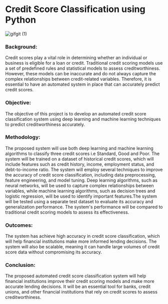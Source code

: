 # Credit Score Classification using Python

![gifgit (1)](https://user-images.githubusercontent.com/88341388/226695687-a9eb3247-8ea9-4359-97b6-f3d957ef3003.gif)


### Background: 
Credit scores play a vital role in determining whether an individual or business is eligible for a loan or credit. Traditional credit scoring models use a set of predefined rules and statistical models to assess creditworthiness. However, these models can be inaccurate and do not always capture the complex relationships between credit-related variables. Therefore, it is essential to have an automated system in place that can accurately predict credit scores.

### Objective: 
The objective of this project is to develop an automated credit score classification system using deep learning and machine learning techniques to predict creditworthiness accurately.

### Methodology: 
The proposed system will use both deep learning and machine learning algorithms to classify three credit scores i.e Standard, Good and Poor. The system will be trained on a dataset of historical credit scores, which will include features such as credit history, income, employment status, and debt-to-income ratio.
The system will employ several techniques to improve the accuracy of credit score classification, including data preprocessing, feature engineering, and model tuning. Deep learning algorithms, such as neural networks, will be used to capture complex relationships between variables, while machine learning algorithms, such as decision trees and logistic regression, will be used to identify important features.The system will be tested using a separate test dataset to evaluate its accuracy and generalization performance. The system's performance will be compared to traditional credit scoring models to assess its effectiveness.

### Outcomes: 
The system has achieve high accuracy in credit score classification, which will help financial institutions make more informed lending decisions. The system will also be scalable, meaning it can handle large volumes of credit score data without compromising its accuracy.

### Conclusion: 
The proposed automated credit score classification system will help financial institutions improve their credit scoring models and make more accurate lending decisions. It will be an essential tool for banks, credit unions, and other financial institutions that rely on credit scores to assess creditworthiness.
